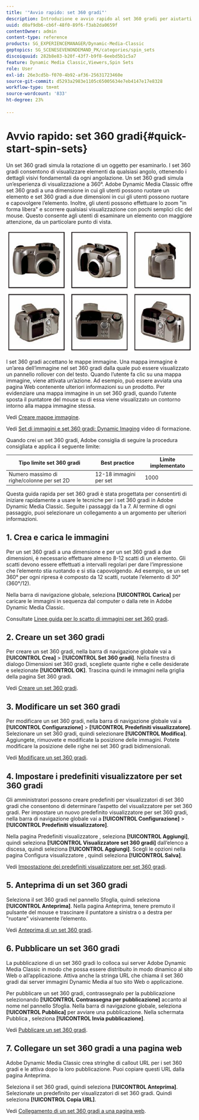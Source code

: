 ```yaml
---
title: '"Avvio rapido: set 360 gradi"'
description: Introduzione e avvio rapido al set 360 gradi per aiutarti a iniziare rapidamente a usare Adobe Dynamic Media Classic.
uuid: d0af9db6-cb6f-48f0-89f6-f3ab2da0659f
contentOwner: admin
content-type: reference
products: SG_EXPERIENCEMANAGER/Dynamic-Media-Classic
geptopics: SG_SCENESEVENONDEMAND_PK/categories/spin_sets
discoiquuid: 282b8e83-b20f-43f7-b9f8-6eebd5b1c5a7
feature: Dynamic Media Classic,Viewers,Spin Sets
role: User
exl-id: 26e3cd5b-f070-4b92-af36-25631723460e
source-git-commit: d5293a2983e1105c65005634e7eb4147e17e8328
workflow-type: tm+mt
source-wordcount: '833'
ht-degree: 23%

---
```


# Avvio rapido: set 360 gradi{#quick-start-spin-sets}

Un set 360 gradi simula la rotazione di un oggetto per esaminarlo. I set 360 gradi consentono di visualizzare elementi da qualsiasi angolo, ottenendo i dettagli visivi fondamentali da ogni angolazione. Un set 360 gradi simula un’esperienza di visualizzazione a 360°. Adobe Dynamic Media Classic offre set 360 gradi a una dimensione in cui gli utenti possono ruotare un elemento e set 360 gradi a due dimensioni in cui gli utenti possono ruotare e capovolgere l’elemento. Inoltre, gli utenti possono effettuare lo zoom &quot;in forma libera&quot; e scorrere qualsiasi visualizzazione con pochi semplici clic del mouse. Questo consente agli utenti di esaminare un elemento con maggiore attenzione, da un particolare punto di vista.

![Immagini per un set 360 gradi](/help/assets/spin_set.png)

I set 360 gradi accettano le mappe immagine. Una mappa immagine è un’area dell’immagine nel set 360 gradi dalla quale può essere visualizzato un pannello rollover con del testo. Quando l’utente fa clic su una mappa immagine, viene attivata un’azione. Ad esempio, può essere avviata una pagina Web contenente ulteriori informazioni su un prodotto. Per evidenziare una mappa immagine in un set 360 gradi, quando l’utente sposta il puntatore del mouse su di essa viene visualizzato un contorno intorno alla mappa immagine stessa.

Vedi [Creare mappe immagine](creating-image-maps.md).

Vedi [Set di immagini e set 360 gradi: Dynamic Imaging](https://s7d5.scene7.com/s7viewers/html5/VideoViewer.html?videoserverurl=https://s7d5.scene7.com/is/content/&amp;emailurl=https://s7d5.scene7.com/s7/emailFriend&amp;serverUrl=https://s7d5.scene7.com/is/image/&amp;config=Scene7SharedAssets/Universal_HTML5_Video&amp;contenturl=https://s7d5.scene7.com/skins/&amp;asset=S7tutorials/556_Image%20&amp;%20Spin%20Sets_converted%20renamed_Dynamic%20Imaging-AVS) video di formazione.

Quando crei un set 360 gradi, Adobe consiglia di seguire la procedura consigliata e applica il seguente limite:

| Tipo limite set 360 gradi | Best practice | Limite implementato |
| --- | --- | --- |
| Numero massimo di righe/colonne per set 2D | 12-18 immagini per set | 1000 |

Questa guida rapida per set 360 gradi è stata progettata per consentirti di iniziare rapidamente a usare le tecniche per i set 360 gradi in Adobe Dynamic Media Classic. Seguite i passaggi da 1 a 7. Al termine di ogni passaggio, puoi selezionare un collegamento a un argomento per ulteriori informazioni.

## 1. Crea e carica le immagini

Per un set 360 gradi a una dimensione e per un set 360 gradi a due dimensioni, è necessario effettuare almeno 8-12 scatti di un elemento. Gli scatti devono essere effettuati a intervalli regolari per dare l’impressione che l’elemento stia ruotando e si stia capovolgendo. Ad esempio, se un set 360° per ogni ripresa è composto da 12 scatti, ruotate l’elemento di 30° (360°/12).

Nella barra di navigazione globale, seleziona **[!UICONTROL Carica]** per caricare le immagini in sequenza dal computer o dalla rete in Adobe Dynamic Media Classic.

Consultate [Linee guida per lo scatto di immagini per set 360 gradi](creating-spin-set.md#guidelines-for-shooting-spin-set-images).

## 2. Creare un set 360 gradi

Per creare un set 360 gradi, nella barra di navigazione globale vai a **[!UICONTROL Crea]** > **[!UICONTROL Set 360 gradi]**. Nella finestra di dialogo Dimensioni set 360 gradi, scegliete quante righe e celle desiderate e selezionate **[!UICONTROL OK]**. Trascina quindi le immagini nella griglia della pagina Set 360 gradi.

Vedi [Creare un set 360 gradi](creating-spin-set.md#creating-a-spin-set).

## 3. Modificare un set 360 gradi

Per modificare un set 360 gradi, nella barra di navigazione globale vai a **[!UICONTROL Configurazione]** > **[!UICONTROL Predefiniti visualizzatore]**. Selezionare un set 360 gradi, quindi selezionare **[!UICONTROL Modifica]**. Aggiungete, rimuovete e modificate la posizione delle immagini. Potete modificare la posizione delle righe nei set 360 gradi bidimensionali. 

Vedi [Modificare un set 360 gradi](creating-spin-set.md#editing-a-spin-set).

## 4. Impostare i predefiniti visualizzatore per set 360 gradi

Gli amministratori possono creare predefiniti per visualizzatori di set 360 gradi che consentono di determinare l’aspetto del visualizzatore per set 360 gradi. Per impostare un nuovo predefinito visualizzatore per set 360 gradi, nella barra di navigazione globale vai a **[!UICONTROL Configurazione]** > **[!UICONTROL Predefiniti visualizzatore]**.

Nella pagina Predefiniti visualizzatore , seleziona **[!UICONTROL Aggiungi]**, quindi seleziona **[!UICONTROL Visualizzatore set 360 gradi]** dall’elenco a discesa, quindi seleziona **[!UICONTROL Aggiungi]**. Scegli le opzioni nella pagina Configura visualizzatore , quindi seleziona **[!UICONTROL Salva]**.

Vedi [Impostazione dei predefiniti visualizzatore per set 360 gradi](setting-spin-set-viewer-presets.md#setting-up-spin-set-viewer-presets).

## 5. Anteprima di un set 360 gradi

Seleziona il set 360 gradi nel pannello Sfoglia, quindi seleziona **[!UICONTROL Anteprima]**. Nella pagina Anteprima, tenere premuto il pulsante del mouse e trascinare il puntatore a sinistra o a destra per &quot;ruotare&quot; visivamente l’elemento.

Vedi [Anteprima di un set 360 gradi](previewing-spin-set.md#previewing-a-spin-set).

## 6. Pubblicare un set 360 gradi

La pubblicazione di un set 360 gradi lo colloca sui server Adobe Dynamic Media Classic in modo che possa essere distribuito in modo dinamico al sito Web o all’applicazione. Attiva anche la stringa URL che chiama il set 360 gradi dai server immagini Dynamic Media al tuo sito Web o applicazione.

Per pubblicare un set 360 gradi, contrassegnalo per la pubblicazione selezionando **[!UICONTROL Contrassegna per pubblicazione]** accanto al nome nel pannello Sfoglia. Nella barra di navigazione globale, seleziona **[!UICONTROL Pubblica]** per avviare una pubblicazione. Nella schermata Pubblica , seleziona **[!UICONTROL Invia pubblicazione]**.

Vedi [Pubblicare un set 360 gradi](publishing-spin-set.md#publishing-a-spin-set).

## 7. Collegare un set 360 gradi a una pagina web

Adobe Dynamic Media Classic crea stringhe di callout URL per i set 360 gradi e le attiva dopo la loro pubblicazione. Puoi copiare questi URL dalla pagina Anteprima.

Seleziona il set 360 gradi, quindi seleziona **[!UICONTROL Anteprima]**. Selezionate un predefinito per visualizzatori di set 360 gradi. Quindi seleziona **[!UICONTROL Copia URL]**.

Vedi [Collegamento di un set 360 gradi a una pagina web](linking-spin-set-web-page.md#linking-a-spin-set-to-a-web-page).

